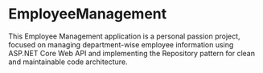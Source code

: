 # EmployeeManagement
This Employee Management application is a personal passion project, focused on managing department-wise employee information using ASP.NET Core Web API and implementing the Repository pattern for clean and maintainable code architecture.
